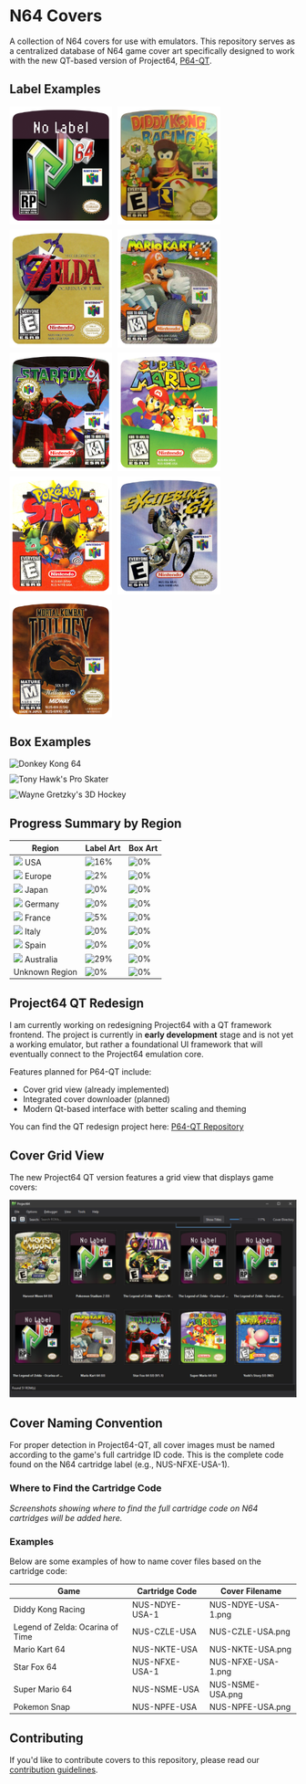 # N64 Covers

A collection of N64 covers for use with emulators. This repository serves as a centralized database of N64 game cover art specifically designed to work with the new QT-based version of Project64, [P64-QT](https://github.com/IanSkelskey/p64-qt).

## Label Examples

<div style="display: flex; flex-wrap: wrap; gap: 10px; margin-top: 15px;">
  <img src="default-label.png" alt="Default Label" width="180" height="auto">
  <img src="./labels/NUS-NDYE-USA-1.png" alt="Diddy Kong Racing" width="180" height="auto">
  <img src="./labels/NUS-CZLE-USA.png" alt="Legend of Zelda: Ocarina of Time" width="180" height="auto">
  <img src="./labels/NUS-NKTE-USA.png" alt="Mario Kart 64" width="180" height="auto">
  <img src="./labels/NUS-NFXE-USA-1.png" alt="Star Fox 64" width="180" height="auto">
  <img src="./labels/NUS-NSME-USA.png" alt="Super Mario 64" width="180" height="auto">
  <img src="./labels/NUS-NPFE-USA.png" alt="Pokemon Snap" width="180" height="auto">
  <img src="./labels/NUS-NMXE-USA.png" alt="Excitebike 64" width="180" height="auto">
  <img src="./labels/NUS-NMKE-USA.png" alt="Mortal Kombat Trilogy" width="180" height="auto">
</div>

## Box Examples

<div style="display: flex; flex-wrap: wrap; gap: 10px; margin-top: 15px;">
  <img src="./covers/NUS-NDOE-USA.png" alt="Donkey Kong 64" width="300" height="auto">
  <img src="./covers/NUS-NTFE-USA.png" alt="Tony Hawk's Pro Skater" width="300" height="auto">
  <img src="./covers/NUS-NWGE-USA.png" alt="Wayne Gretzky's 3D Hockey" width="300" height="auto">
</div>

<!-- BEGIN N64 SUMMARY -->
## Progress Summary by Region

Region | Label Art | Box Art
-------|-----------|--------
<img src='https://cdn.jsdelivr.net/gh/lipis/flag-icons/flags/4x3/us.svg' width='30'> USA | <img alt="16%" src="https://progress-bar.xyz/16"> | <img alt="0%" src="https://progress-bar.xyz/0">
<img src='https://cdn.jsdelivr.net/gh/lipis/flag-icons/flags/4x3/eu.svg' width='30'> Europe | <img alt="2%" src="https://progress-bar.xyz/2"> | <img alt="0%" src="https://progress-bar.xyz/0">
<img src='https://cdn.jsdelivr.net/gh/lipis/flag-icons/flags/4x3/jp.svg' width='30'> Japan | <img alt="0%" src="https://progress-bar.xyz/0"> | <img alt="0%" src="https://progress-bar.xyz/0">
<img src='https://cdn.jsdelivr.net/gh/lipis/flag-icons/flags/4x3/de.svg' width='30'> Germany | <img alt="0%" src="https://progress-bar.xyz/0"> | <img alt="0%" src="https://progress-bar.xyz/0">
<img src='https://cdn.jsdelivr.net/gh/lipis/flag-icons/flags/4x3/fr.svg' width='30'> France | <img alt="5%" src="https://progress-bar.xyz/5"> | <img alt="0%" src="https://progress-bar.xyz/0">
<img src='https://cdn.jsdelivr.net/gh/lipis/flag-icons/flags/4x3/it.svg' width='30'> Italy | <img alt="0%" src="https://progress-bar.xyz/0"> | <img alt="0%" src="https://progress-bar.xyz/0">
<img src='https://cdn.jsdelivr.net/gh/lipis/flag-icons/flags/4x3/es.svg' width='30'> Spain | <img alt="0%" src="https://progress-bar.xyz/0"> | <img alt="0%" src="https://progress-bar.xyz/0">
<img src='https://cdn.jsdelivr.net/gh/lipis/flag-icons/flags/4x3/au.svg' width='30'> Australia | <img alt="29%" src="https://progress-bar.xyz/29"> | <img alt="0%" src="https://progress-bar.xyz/0">
Unknown Region | <img alt="0%" src="https://progress-bar.xyz/0"> | <img alt="0%" src="https://progress-bar.xyz/0">

<!-- END N64 SUMMARY -->


## Project64 QT Redesign

I am currently working on redesigning Project64 with a QT framework frontend. The project is currently in **early development** stage and is not yet a working emulator, but rather a foundational UI framework that will eventually connect to the Project64 emulation core.

Features planned for P64-QT include:
- Cover grid view (already implemented)
- Integrated cover downloader (planned)
- Modern Qt-based interface with better scaling and theming

You can find the QT redesign project here: [P64-QT Repository](https://github.com/IanSkelskey/p64-qt)

## Cover Grid View

The new Project64 QT version features a grid view that displays game covers:

![Rom Browser Grid View](https://raw.githubusercontent.com/IanSkelskey/p64-qt/main/Screenshots/rom-browser-grid-view.png)

## Cover Naming Convention

For proper detection in Project64-QT, all cover images must be named according to the game's full cartridge ID code. This is the complete code found on the N64 cartridge label (e.g., NUS-NFXE-USA-1).

### Where to Find the Cartridge Code

*Screenshots showing where to find the full cartridge code on N64 cartridges will be added here.*

### Examples

Below are some examples of how to name cover files based on the cartridge code:

| Game                             | Cartridge Code | Cover Filename     |
| -------------------------------- | -------------- | ------------------ |
| Diddy Kong Racing                | NUS-NDYE-USA-1 | NUS-NDYE-USA-1.png |
| Legend of Zelda: Ocarina of Time | NUS-CZLE-USA   | NUS-CZLE-USA.png   |
| Mario Kart 64                    | NUS-NKTE-USA   | NUS-NKTE-USA.png   |
| Star Fox 64                      | NUS-NFXE-USA-1 | NUS-NFXE-USA-1.png |
| Super Mario 64                   | NUS-NSME-USA   | NUS-NSME-USA.png   |
| Pokemon Snap                     | NUS-NPFE-USA   | NUS-NPFE-USA.png   |

## Contributing

If you'd like to contribute covers to this repository, please read our [contribution guidelines](CONTRIBUTING.md).
